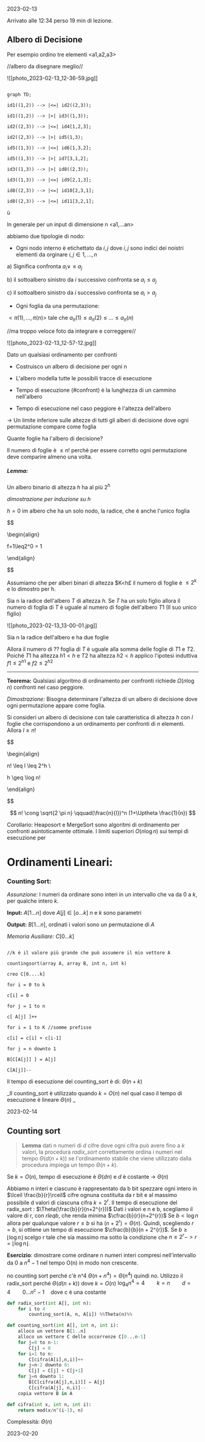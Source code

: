 2023-02-13  


Arrivato alle 12:34 perso 19 min di lezione.


## Albero di Decisione

Per esempio ordino tre elementi <a1,a2,a3>

//albero da disegnare meglio//

![[photo_2023-02-13_12-36-59.jpg]]

```mermaid

graph TD;

id1((1,2)) --> |<=| id2((2,3));

id1((1,2)) --> |>| id3((1,3));

id2((2,3)) --> |<=| id4[1,2,3];

id2((2,3)) --> |>| id5(1,3);

id5((1,3)) --> |<=| id6[1,3,2];

id5((1,3)) --> |>| id7[3,1,2];

id3((1,3)) --> |>| id8((2,3));

id3((1,3)) --> |<=| id9[2,1,3];

id8((2,3)) --> |<=| id10[2,3,1];

id8((2,3)) --> |<=| id11[3,2,1];

```

ù

  
  
  
  
  
  
  
  
  
  

In generale per un input di dimensione n <a1,...an>

abbiamo due tipologie di nodo:

- Ogni nodo interno è etichettato da $i,j$ dove $i,j$ sono indici dei noistri elementi da orginare $i,j \in {1,...,n}$

a) Significa confronta $a_i \lor \leq a_j$

b) il sottoalbero sinistro da $i$ successivo confronta se $a_i \leq a_j$

c) il sottoalbero sinistro da $i$ successivo confronta se $a_i > a_j$

  

- Ogni foglia da una permutazione:

$<\pi(1), ... , \pi(n)>$ tale che $a_\pi(1) \leq a_\pi(2) \leq ... \leq a_\pi(n)$

  

//ma troppo veloce foto da integrare e correggere//

![[photo_2023-02-13_12-57-12.jpg]]

Dato un qualsiasi ordinamento per confronti

- Costruisco un albero di decisione per ogni n

- L'albero modella tutte le possibili tracce di esecuzione

- Tempo di esecuzione (#confront) è la lunghezza di un cammino nell'albero

- Tempo di esecuzione nel caso peggiore è l'altezza dell'albero

  

-> Un limite inferiore sulle altezze di tutti gli alberi di decisione dove ogni permutazione compare come foglia

  

Quante foglie ha l'albero di decisione?

Il numero di foglie è $\leq n!$ perchè per essere corretto ogni permutazione deve comparire almeno una volta.

  

##### Lemma:

Un albero binario di altezza $h$ ha al più $2^h$

_dimostrazione per induzione su h_

  

$h=0$ im albero che ha un solo nodo, la radice, che è anche l'unico foglia

  

$$

\begin{align}

f=1\leq2^0 = 1

\end{align}

$$

  

Assumiamo che per alberi binari di altezza $K<h£ il numero di foglie è $\leq 2^k$ e lo dimostro per h.

  
  
  

Sia n la radice dell'albero $T$ di altezza $h$. Se $T$ ha un solo figlio allora il numero di foglia di $T$ è uguale al numero di foglie dell'albero $T1$ (Il suo unico figlio)

![[photo_2023-02-13_13-00-01.jpg]]

  

Sia n la radice dell'albero e ha due foglie

Allora il numero di ?? foglia di $T$ è uguale alla somma delle foglie di $T1$ e $T2$. Poiché $T1$ ha altezza $h1<h$ e $T2$ ha altezza $h2<h$ applico l'ipotesi induttiva $f1 \leq 2^{h1}$ e $f2 \leq 2^{h2}$

  
  

___

  

**Teorema:** Qualsiasi algoritmo di ordinamento per confronti richiede $\Omega (n \log n)$ confronti nel caso peggiore.

  

_Dimostrazione:_ Bisogna determinare l'altezza di un albero di decisione dove ogni permutazione appare come foglia.

Si consideri un albero di decisione con tale caratteristica di altezza $h$ con $l$ foglie che corrispondono a un ordinamento per confronti di $n$ elementi. Allora $l \geq n!$

$$

\begin{align}

n! \leq l \leq 2^h \\

h \geq \log n!

\end{align}

$$

$$ n! \cong \sqrt{2 \pi n} \qquad(\frac{n}{l})^n (1+\Uptheta \frac{1}{n}) $$

  

Corollario: Heaposort e MergeSort sono algoritmi di ordinamento per confronti asintoticamente ottimale. I limiti superiori $O(n \log n)$ sui tempi di esecuzione per

  
  
  

# Ordinamenti Lineari:

  

### Counting Sort:

_Assunzione:_ I numeri da ordinare sono interi in un intervallo che va da 0 a $k$, per qualche intero $k$.

  

__Input:__ $A[1...n]$ dove $A[j] \in [o...k]$ $n$ e $k$ sono parametri

__Output:__ $B[1...n]$, ordinati i valori sono un permutazione di $A$

  

_Memoria Ausiliare:_ $C[0...k]$

  

```F#

//k è il valore più grande che può assumere il mio vettore A

countingsort(array A, array B, int n, int k)

creo C[0....k]

for i = 0 to k

c[i] = 0

for j = 1 to n

c[ A[j] ]++

for i = 1 to K //somme prefisse

c[i] = c[i] + c[i-1]

for j = n downto 1

B[C[A[j]] ] = A[j]

C[A[j]]--

```

  

Il tempo di esecuzione del counting_sort è di: $\Theta(n+k)$

_Il counting_sort è utilizzato quando $k=O(n)$ nel qual caso il tempo di esecuzione è lineare $\Theta(n)$ _

2023-02-14

## Counting sort

> **Lemma**
> dati n numeri di $d$ cifre dove ogni cifra può avere fino a $k$ valori, la procedura *radix_sort* correttamente ordina i numeri nel tempo $\Theta (d(n+k))$ se l'ordinamento stabile che viene utilizzato dalla procedura impiega un tempo $\Theta(n+k)$.

Se $k= O(n)$, tempo di esecuzione è $\Theta(dn)$ e $d$ è costante -> $\Theta(n)$


Abbiamo n interi e ciascuno è rappresentato da b bit
spezzare ogni intero in $\lceil \frac{b}{r}\rceil$ cifre ognuna costituita da r bit e al massimo possibile d valori di ciascuna cifra $k=2^r$.
Il tempo di esecuzione del radix_sort : $\Theta(\frac{b}{r}(n+2^{r}))$
Dati i valori e n e b, scegliamo il valore di r, con $r leq b$, che renda minima $\cfrac{b}{r}(n+2^{r})$
Se $b < \log n$ allora per qualunque valore $r \leq b$ si ha $(n+2^{r}) = \Theta(n)$. Quindi, scegliendo $r=b$, si ottiene un tempo di esecuzione $\cfrac{b}{b}(n + 2^{r})$.
Se $b \geq \lfloor \log{n} \rfloor$ scelgo r tale che sia massimo ma sotto la condizione che $n \geq 2^r -> r = \lfloor \log n \rfloor$.

**Esercizio**: dimostrare come ordinare n numeri interi compresi nell'intervallo da 0 a $n^4 - 1$ nel tempo O(n) in modo non crescente.

no counting sort perché c'è n^4 $\Theta(n+n^4) = \Theta(n^4)$ quindi no.
Utilizzo il radix_sort perché $\Theta(d(n+k))$ dove $k=O(n)$
$\log_{4}n^{4} = 4 \qquad k=n \qquad d=4 \qquad 0...n^{c}-1 \quad \text{dove c è una costante}$


```python
def radix_sort(int A[], int n):
	for i to 4
		counting_sort(A, n, A[i]) %%Theta(n)%%

def counting_sort(int A[], int n, int i):
	alloco un vettore B[1..n]
	alloco un vettore C delle occorrenze C[0...n-1]
	for j=0 to n-1:
		C[j] = 0
	for i=1 to n:
		C[cifra(A[i],n,i)]++
	for j=n-2 downto 0:
		C[j] = C[j] + C[j+1]
	for j=n downto 1:
		B[C[cifra(A[j],n,i)]] = A[j]
		C[cifra(A[j], n,i)]--
	copia vettore B in A

def cifra(int x, int n, int i):
	return mod(x/n^(i-1), n)
```

Complessità: $\Theta(n)$

2023-02-20

